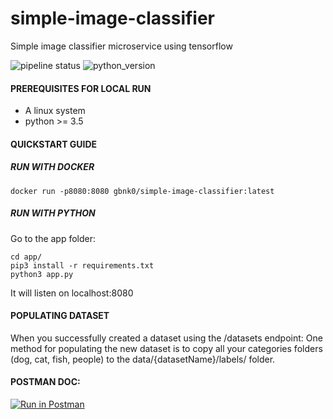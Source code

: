 # simple-image-classifier
Simple image classifier microservice using tensorflow

![pipeline status](https://travis-ci.org/gbnk0/simple-image-classifier.svg?branch=master)
![python_version](https://img.shields.io/badge/python-3.5%2C3.6-blue.svg)


#### PREREQUISITES FOR LOCAL RUN
- A linux system
- python >= 3.5

#### QUICKSTART GUIDE

##### RUN WITH DOCKER
``` 
docker run -p8080:8080 gbnk0/simple-image-classifier:latest
```

##### RUN WITH PYTHON
Go to the app folder:
```
cd app/
pip3 install -r requirements.txt
python3 app.py
```

It will listen on localhost:8080

#### POPULATING DATASET

When you successfully created a dataset using the /datasets endpoint:
One method for populating the new dataset is to copy all your categories folders (dog, cat, fish, people) to the data/{datasetName}/labels/ folder.


#### POSTMAN DOC:

[![Run in Postman](https://run.pstmn.io/button.svg)](https://documenter.getpostman.com/view/3045659/RWMHM7ir)
